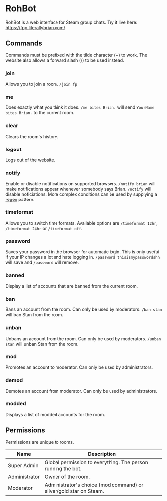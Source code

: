 RohBot
===========
RohBot is a web interface for Steam group chats. Try it live here: https://fpp.literallybrian.com/

Commands
--------------
Commands must be prefixed with the tilde character (~) to work. The website also allows a forward slash (/) to be used instead.

### join ###
Allows you to join a room. `/join fp`

### me ###
Does exactly what you think it does. `/me bites Brian.` will send `YourName bites Brian.` to the current room.

### clear ###
Clears the room's history.

### logout ###
Logs out of the website.

### notify ###
Enable or disable notifications on supported browsers. `/notify brian` will make notifications appear whenever somebody says Brian. `/notify` will disable noficiations. More complex conditions can be used by supplying a [regex](http://en.wikipedia.org/wiki/Regular_expression) pattern.

### timeformat ###
Allows you to switch time formats. Available options are `/timeformat 12hr`, `/timeformat 24hr` or `/timeformat off`.

### password ###
Saves your password in the browser for automatic login. This is only useful if your IP changes a lot and hate logging in. `/password thisismypasswordshh` will save and `/password` will remove.

### banned ###
Display a list of accounts that are banned from the current room.

### ban ###
Bans an account from the room. Can only be used by moderators. `/ban stan` will ban Stan from the room.

### unban ###
Unbans an account from the room. Can only be used by moderators. `/unban stan` will unban Stan from the room.

### mod ###
Promotes an account to moderator. Can only be used by administrators.

### demod ###
Demotes an account from moderator. Can only be used by administrators.

### modded ###
Displays a list of modded accounts for the room.

Permissions
-------------
Permissions are unique to rooms.

| Name            | Description                                                          |
|-----------------|----------------------------------------------------------------------|
| Super Admin     | Global permission to everything. The person running the bot.         |
| Administrator   | Owner of the room.                                                   |
| Moderator       | Administrator's choice (mod command) or silver/gold star on Steam.   |
